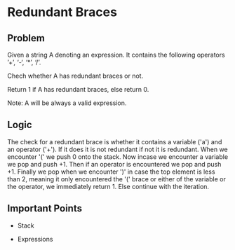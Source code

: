 # Redundant Braces

## Problem

Given a string A denoting an expression. It contains the following operators ’+’, ‘-‘, ‘*’, ‘/’.

Chech whether A has redundant braces or not.

Return 1 if A has redundant braces, else return 0.

Note: A will be always a valid expression.

## Logic

The check for a redundant brace is whether it contains a variable ('a') and an operator ('+'). If it does it is not redundant if not it is redundant. When we encounter '(' we push 0 onto the stack. Now incase we encounter a variable we pop and push +1. Then if an operator is encountered we pop and push +1. Finally we pop when we encounter ')' in case the top element is less than 2, meaning it only encountered the '(' brace or either of the variable or the operator, we immediately return 1. Else continue with the iteration.

## Important Points

- Stack

- Expressions